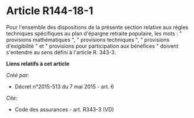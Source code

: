 # Article R144-18-1

Pour l'ensemble des dispositions de la présente section relative aux règles techniques spécifiques au plan d'épargne retraite
populaire, les mots : " provisions mathématiques ", " provisions techniques ", " provisions d'exigibilité " et " provisions
pour participation aux bénéfices " doivent s'entendre au sens défini à l'article R. 343-3.

**Liens relatifs à cet article**

_Créé par_:

  - Décret n°2015-513 du 7 mai 2015 - art. 6

_Cite_:

  - Code des assurances - art. R343-3 (VD)
